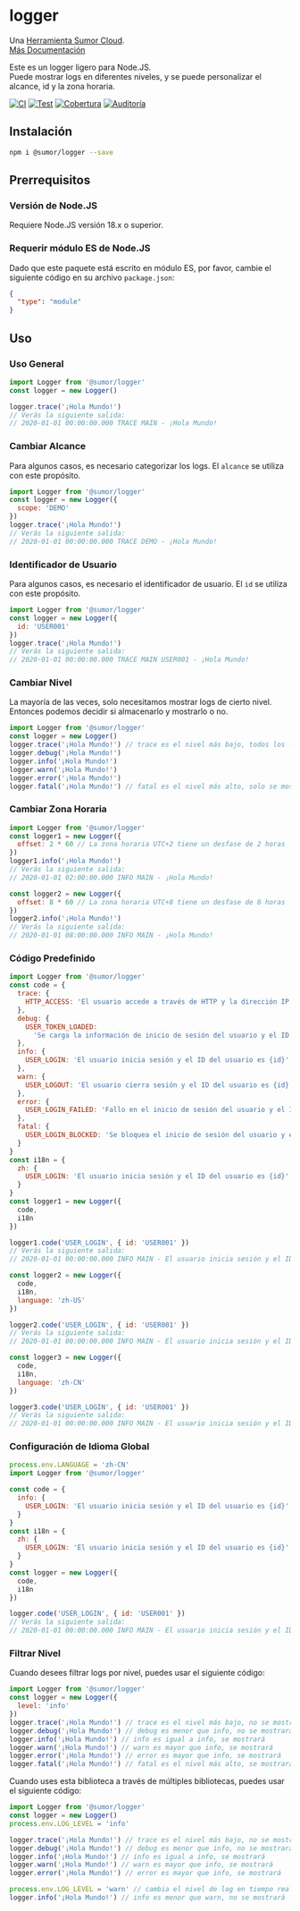 # logger

Una [Herramienta Sumor Cloud](https://sumor.cloud).  
[Más Documentación](https://sumor.cloud/logger)

Este es un logger ligero para Node.JS.  
Puede mostrar logs en diferentes niveles, y se puede personalizar el alcance, id y la zona horaria.

[![CI](https://github.com/sumor-cloud/logger/actions/workflows/ci.yml/badge.svg)](https://github.com/sumor-cloud/logger/actions/workflows/ci.yml)
[![Test](https://github.com/sumor-cloud/logger/actions/workflows/ut.yml/badge.svg)](https://github.com/sumor-cloud/logger/actions/workflows/ut.yml)
[![Cobertura](https://github.com/sumor-cloud/logger/actions/workflows/coverage.yml/badge.svg)](https://github.com/sumor-cloud/logger/actions/workflows/coverage.yml)
[![Auditoría](https://github.com/sumor-cloud/logger/actions/workflows/audit.yml/badge.svg)](https://github.com/sumor-cloud/logger/actions/workflows/audit.yml)

## Instalación

```bash
npm i @sumor/logger --save
```

## Prerrequisitos

### Versión de Node.JS

Requiere Node.JS versión 18.x o superior.

### Requerir módulo ES de Node.JS

Dado que este paquete está escrito en módulo ES, por favor, cambie el siguiente código en su archivo `package.json`:

```json
{
  "type": "module"
}
```

## Uso

### Uso General

```js
import Logger from '@sumor/logger'
const logger = new Logger()

logger.trace('¡Hola Mundo!')
// Verás la siguiente salida:
// 2020-01-01 00:00:00.000 TRACE MAIN - ¡Hola Mundo!
```

### Cambiar Alcance

Para algunos casos, es necesario categorizar los logs. El `alcance` se utiliza con este propósito.

```js
import Logger from '@sumor/logger'
const logger = new Logger({
  scope: 'DEMO'
})
logger.trace('¡Hola Mundo!')
// Verás la siguiente salida:
// 2020-01-01 00:00:00.000 TRACE DEMO - ¡Hola Mundo!
```

### Identificador de Usuario

Para algunos casos, es necesario el identificador de usuario. El `id` se utiliza con este propósito.

```js
import Logger from '@sumor/logger'
const logger = new Logger({
  id: 'USER001'
})
logger.trace('¡Hola Mundo!')
// Verás la siguiente salida:
// 2020-01-01 00:00:00.000 TRACE MAIN USER001 - ¡Hola Mundo!
```

### Cambiar Nivel

La mayoría de las veces, solo necesitamos mostrar logs de cierto nivel. Entonces podemos decidir si almacenarlo y mostrarlo o no.

```js
import Logger from '@sumor/logger'
const logger = new Logger()
logger.trace('¡Hola Mundo!') // trace es el nivel más bajo, todos los logs se mostrarán
logger.debug('¡Hola Mundo!')
logger.info('¡Hola Mundo!')
logger.warn('¡Hola Mundo!')
logger.error('¡Hola Mundo!')
logger.fatal('¡Hola Mundo!') // fatal es el nivel más alto, solo se mostrarán errores críticos
```

### Cambiar Zona Horaria

```js
import Logger from '@sumor/logger'
const logger1 = new Logger({
  offset: 2 * 60 // La zona horaria UTC+2 tiene un desfase de 2 horas
})
logger1.info('¡Hola Mundo!')
// Verás la siguiente salida:
// 2020-01-01 02:00:00.000 INFO MAIN - ¡Hola Mundo!

const logger2 = new Logger({
  offset: 8 * 60 // La zona horaria UTC+8 tiene un desfase de 8 horas
})
logger2.info('¡Hola Mundo!')
// Verás la siguiente salida:
// 2020-01-01 08:00:00.000 INFO MAIN - ¡Hola Mundo!
```

### Código Predefinido

```js
import Logger from '@sumor/logger'
const code = {
  trace: {
    HTTP_ACCESS: 'El usuario accede a través de HTTP y la dirección IP es {ip}'
  },
  debug: {
    USER_TOKEN_LOADED:
      'Se carga la información de inicio de sesión del usuario y el ID del usuario es {id}'
  },
  info: {
    USER_LOGIN: 'El usuario inicia sesión y el ID del usuario es {id}'
  },
  warn: {
    USER_LOGOUT: 'El usuario cierra sesión y el ID del usuario es {id}'
  },
  error: {
    USER_LOGIN_FAILED: 'Fallo en el inicio de sesión del usuario y el ID del usuario es {id}'
  },
  fatal: {
    USER_LOGIN_BLOCKED: 'Se bloquea el inicio de sesión del usuario y el ID del usuario es {id}'
  }
}
const i18n = {
  zh: {
    USER_LOGIN: 'El usuario inicia sesión y el ID del usuario es {id}'
  }
}
const logger1 = new Logger({
  code,
  i18n
})

logger1.code('USER_LOGIN', { id: 'USER001' })
// Verás la siguiente salida:
// 2020-01-01 00:00:00.000 INFO MAIN - El usuario inicia sesión y el ID del usuario es USER001

const logger2 = new Logger({
  code,
  i18n,
  language: 'zh-US'
})

logger2.code('USER_LOGIN', { id: 'USER001' })
// Verás la siguiente salida:
// 2020-01-01 00:00:00.000 INFO MAIN - El usuario inicia sesión y el ID del usuario es USER001

const logger3 = new Logger({
  code,
  i18n,
  language: 'zh-CN'
})

logger3.code('USER_LOGIN', { id: 'USER001' })
// Verás la siguiente salida:
// 2020-01-01 00:00:00.000 INFO MAIN - El usuario inicia sesión y el ID del usuario es USER001
```

### Configuración de Idioma Global

```js
process.env.LANGUAGE = 'zh-CN'
import Logger from '@sumor/logger'

const code = {
  info: {
    USER_LOGIN: 'El usuario inicia sesión y el ID del usuario es {id}'
  }
}
const i18n = {
  zh: {
    USER_LOGIN: 'El usuario inicia sesión y el ID del usuario es {id}'
  }
}
const logger = new Logger({
  code,
  i18n
})

logger.code('USER_LOGIN', { id: 'USER001' })
// Verás la siguiente salida:
// 2020-01-01 00:00:00.000 INFO MAIN - El usuario inicia sesión y el ID del usuario es USER001
```

### Filtrar Nivel

Cuando desees filtrar logs por nivel, puedes usar el siguiente código:

```js
import Logger from '@sumor/logger'
const logger = new Logger({
  level: 'info'
})
logger.trace('¡Hola Mundo!') // trace es el nivel más bajo, no se mostrará
logger.debug('¡Hola Mundo!') // debug es menor que info, no se mostrará
logger.info('¡Hola Mundo!') // info es igual a info, se mostrará
logger.warn('¡Hola Mundo!') // warn es mayor que info, se mostrará
logger.error('¡Hola Mundo!') // error es mayor que info, se mostrará
logger.fatal('¡Hola Mundo!') // fatal es el nivel más alto, se mostrará
```

Cuando uses esta biblioteca a través de múltiples bibliotecas, puedes usar el siguiente código:

```js
import Logger from '@sumor/logger'
const logger = new Logger()
process.env.LOG_LEVEL = 'info'

logger.trace('¡Hola Mundo!') // trace es el nivel más bajo, no se mostrará
logger.debug('¡Hola Mundo!') // debug es menor que info, no se mostrará
logger.info('¡Hola Mundo!') // info es igual a info, se mostrará
logger.warn('¡Hola Mundo!') // warn es mayor que info, se mostrará
logger.error('¡Hola Mundo!') // error es mayor que info, se mostrará

process.env.LOG_LEVEL = 'warn' // cambia el nivel de log en tiempo real
logger.info('¡Hola Mundo!') // info es menor que warn, no se mostrará
```
